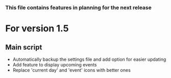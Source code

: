 ### This file contains features in planning for the next release

# For version 1.5

## Main script
* Automatically backup the settings file and add option for easier updating
* Add feature to display upcoming events
* Replace 'current day' and 'event' icons with better ones
